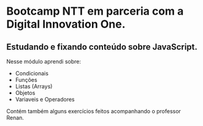 # Bootcamp NTT em parceria com a Digital Innovation One.

## Estudando e fixando conteúdo sobre JavaScript.

Nesse módulo aprendi sobre:

- Condicionais
- Funções
- Listas (Arrays)
- Objetos
- Variaveis e Operadores

Contém também alguns exercícios feitos acompanhando o professor Renan.